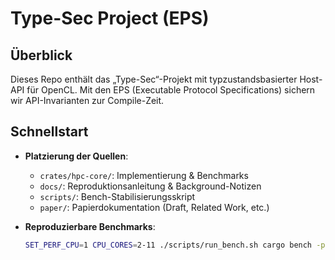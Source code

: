# Type-Sec Project (EPS)

## Überblick
Dieses Repo enthält das „Type-Sec“-Projekt mit typzustandsbasierter Host-API für OpenCL. Mit den EPS (Executable Protocol Specifications) sichern wir API-Invarianten zur Compile-Zeit.

## Schnellstart
- **Platzierung der Quellen**:
  - `crates/hpc-core/`: Implementierung & Benchmarks  
  - `docs/`: Reproduktionsanleitung & Background-Notizen  
  - `scripts/`: Bench-Stabilisierungsskript  
  - `paper/`: Papierdokumentation (Draft, Related Work, etc.)

- **Reproduzierbare Benchmarks**:
  ```bash
  SET_PERF_CPU=1 CPU_CORES=2-11 ./scripts/run_bench.sh cargo bench -p hpc-core
